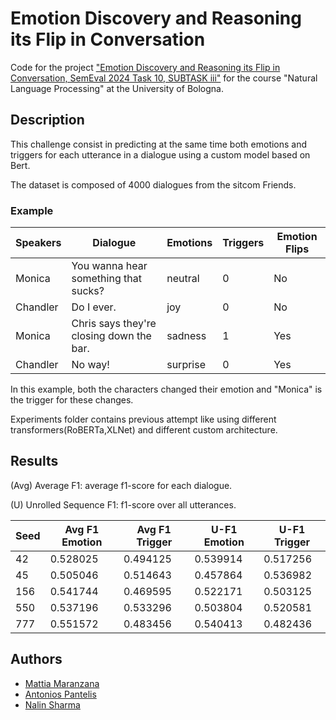# Emotion Discovery and Reasoning its Flip in Conversation 
Code for the project 
["Emotion Discovery and Reasoning its Flip in Conversation, SemEval 2024 Task 10, SUBTASK iii"](https://lcs2.in/SemEval2024-EDiReF/) 
 for the course "Natural Language Processing" at the University of Bologna.

## Description
This challenge consist in predicting at the same time both emotions and triggers for each utterance in a dialogue using a custom model based on Bert.

The dataset is composed of 4000 dialogues from the sitcom Friends.

### Example
| Speakers | Dialogue                                      | Emotions | Triggers | Emotion Flips |
|----------|-----------------------------------------------|----------|----------|---------------|
| Monica   | You wanna hear something that sucks?   | neutral  | 0 | No            |
| Chandler | Do I ever.                             | joy      | 0 | No            |
| Monica   | Chris says they're closing down the bar.| sadness | 1 | Yes           |
| Chandler | No way!                                | surprise | 0 | Yes           |


In this example, both the characters changed their emotion and "Monica" is the trigger for these changes.

Experiments folder contains previous attempt like using different transformers(RoBERTa,XLNet) and different custom architecture.

## Results
(Avg) Average F1: average f1-score for each dialogue.

(U) Unrolled Sequence F1: f1-score over all utterances.

| Seed | Avg F1 Emotion | Avg F1 Trigger | U-F1 Emotion | U-F1 Trigger |
|------|----------------|----------------|--------------|--------------|
| 42   | 0.528025       | 0.494125       | 0.539914     | 0.517256     |
| 45   | 0.505046       | 0.514643       | 0.457864     | 0.536982     |
| 156  | 0.541744       | 0.469595       | 0.522171     | 0.503125     |
| 550  | 0.537196       | 0.533296       | 0.503804     | 0.520581     |
| 777  | 0.551572       | 0.483456       | 0.540413     | 0.482436     |

## Authors
- [Mattia Maranzana](https://github.com/Fenriro37)
- [Antonios Pantelis](https://github.com/anthpant) 
- [Nalin Sharma](https://github.com/nalin0503)
